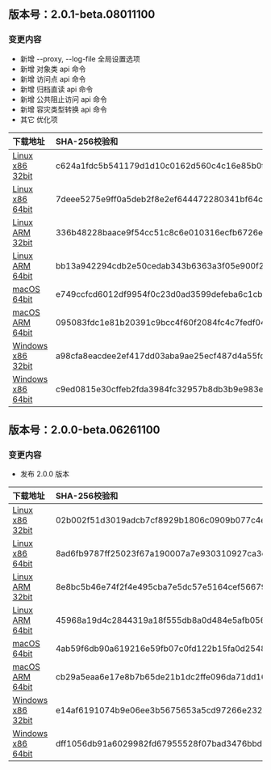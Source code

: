 ## 版本号：2.0.1-beta.08011100
### 变更内容
- 新增 --proxy, --log-file 全局设置选项
- 新增 对象类 api 命令
- 新增 访问点 api 命令
- 新增 归档直读 api 命令
- 新增 公共阻止访问 api 命令
- 新增 容灾类型转换 api 命令
- 其它 优化项


|下载地址 | SHA-256校验和
|:-------|:-------
|[Linux x86 32bit](https://gosspublic.alicdn.com/ossutil/v2-beta/2.0.1-beta.08011100/ossutil-2.0.1-beta.08011100-linux-386.zip)|c624a1fdc5b541179d1d10c0162d560c4c16e85b0fa1fd41216e84c98077e3d8
|[Linux x86 64bit](https://gosspublic.alicdn.com/ossutil/v2-beta/2.0.1-beta.08011100/ossutil-2.0.1-beta.08011100-linux-amd64.zip)|7deee5275e9ff0a5deb2f8e2ef644472280341bf64ca4410c29f3f52b3b69f34
|[Linux ARM 32bit](https://gosspublic.alicdn.com/ossutil/v2-beta/2.0.1-beta.08011100/ossutil-2.0.1-beta.08011100-linux-arm.zip)|336b48228baace9f54cc51c8c6e010316ecfb6726e53ab06bade5a1a51da5682
|[Linux ARM 64bit](https://gosspublic.alicdn.com/ossutil/v2-beta/2.0.1-beta.08011100/ossutil-2.0.1-beta.08011100-linux-arm64.zip)|bb13a942294cdb2e50cedab343b6363a3f05e900f2cdc4c950809c3e00527db2
|[macOS 64bit](https://gosspublic.alicdn.com/ossutil/v2-beta/2.0.1-beta.08011100/ossutil-2.0.1-beta.08011100-mac-amd64.zip)|e749ccfcd6012df9954f0c23d0ad3599defeba6c1cbd6817b27b442f9f4b131b
|[macOS ARM 64bit](https://gosspublic.alicdn.com/ossutil/v2-beta/2.0.1-beta.08011100/ossutil-2.0.1-beta.08011100-mac-arm64.zip)|095083fdc1e81b20391c9bcc4f60f2084fc4c7fedf046c67c901a70b6d9327fe
|[Windows x86 32bit](https://gosspublic.alicdn.com/ossutil/v2-beta/2.0.1-beta.08011100/ossutil-2.0.1-beta.08011100-windows-386.zip)|a98cfa8eacdee2ef417dd03aba9ae25ecf487d4a55fd57cbe8873b12b143483e
|[Windows x86 64bit](https://gosspublic.alicdn.com/ossutil/v2-beta/2.0.1-beta.08011100/ossutil-2.0.1-beta.08011100-windows-amd64.zip)|c9ed0815e30cffeb2fda3984fc32957b8db3b9e983e3c8f3b55930a245319b45


## 版本号：2.0.0-beta.06261100
### 变更内容
 - 发布 2.0.0 版本

|下载地址 | SHA-256校验和
|:-------|:-------
|[Linux x86 32bit](https://gosspublic.alicdn.com/ossutil/v2-beta/2.0.0-beta.06261100/ossutil-2.0.0-beta.06261100-linux-386.zip)|02b002f51d3019adcb7cf8929b1806c0909b077c4e494af8215737dd6663aeaf
|[Linux x86 64bit](https://gosspublic.alicdn.com/ossutil/v2-beta/2.0.0-beta.06261100/ossutil-2.0.0-beta.06261100-linux-amd64.zip)|8ad6fb9787ff25023f67a190007a7e930310927ca3cf4f0a5ee4009491e74b9d
|[Linux ARM 32bit](https://gosspublic.alicdn.com/ossutil/v2-beta/2.0.0-beta.06261100/ossutil-2.0.0-beta.06261100-linux-arm.zip)|8e8bc5b46e74f2f4e495cba7e5dc57e5164cef566795c195e12df9a1e8905012
|[Linux ARM 64bit](https://gosspublic.alicdn.com/ossutil/v2-beta/2.0.0-beta.06261100/ossutil-2.0.0-beta.06261100-linux-arm64.zip)|45968a19d4c2844319a18f555db8a0d484e5afb056a4c470bdd868967cb0c074
|[macOS 64bit](https://gosspublic.alicdn.com/ossutil/v2-beta/2.0.0-beta.06261100/ossutil-2.0.0-beta.06261100-mac-amd64.zip)|4ab59f6db90a619216e59fb07c0fd122b15fa0d2548ab1d39c729e1cee0206b6
|[macOS ARM 64bit](https://gosspublic.alicdn.com/ossutil/v2-beta/2.0.0-beta.06261100/ossutil-2.0.0-beta.06261100-mac-arm64.zip)|cb29a5eaa6e17e8b7b65de21b1dc2ffe096da71dd160359677acdfa8cc1c3136
|[Windows x86 32bit](https://gosspublic.alicdn.com/ossutil/v2-beta/2.0.0-beta.06261100/ossutil-2.0.0-beta.06261100-windows-386.zip)|e14af6191074b9e06ee3b5675653a5cd97266e23200635dcb5f0b7bf5ce75b0d
|[Windows x86 64bit](https://gosspublic.alicdn.com/ossutil/v2-beta/2.0.0-beta.06261100/ossutil-2.0.0-beta.06261100-windows-amd64.zip)|dff1056db91a6029982fd67955528f07bad3476bbd6c0f6941783f45a4a210e4
